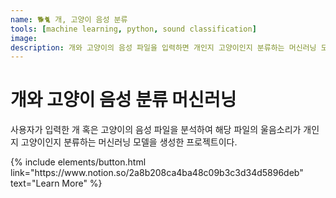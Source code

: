 ```yaml
---
name: 🐕🐈 개, 고양이 음성 분류
tools: [machine learning, python, sound classification]
image: 
description: 개와 고양이의 음성 파일을 입력하면 개인지 고양이인지 분류하는 머신러닝 모델입니다.
---
```


# 개와 고양이 음성 분류 머신러닝

사용자가 입력한 개 혹은 고양이의 음성 파일을 분석하여 해당 파일의 울음소리가 개인지 고양이인지 분류하는 머신러닝 모델을 생성한 프로젝트이다.


<p class="text-center">
{% include elements/button.html link="https://www.notion.so/2a8b208ca4ba48c09b3c3d34d5896deb" text="Learn More" %}
</p>